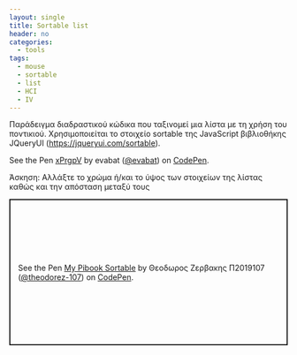 ```yaml
---
layout: single
title: Sortable list
header: no
categories:
  - tools
tags:
  - mouse
  - sortable
  - list
  - HCI
  - IV
---
```


Παράδειγμα διαδραστικού κώδικα που ταξινομεί μια λίστα με τη χρήση του ποντικιού. Χρησιμοποιείται το στοιχείο sortable  της JavaScript βιβλιοθήκης JQueryUI (https://jqueryui.com/sortable).

<p data-height="350" data-theme-id="0" data-slug-hash="xPrgpV" data-default-tab="result" data-user="evabat" class='codepen'>See the Pen <a href='https://codepen.io/evabat/pen/xPrgpV'>xPrgpV</a> by evabat (<a href='https://codepen.io/evabat'>@evabat</a>) on <a href='https://codepen.io'>CodePen</a>.</p>
<script async src="//assets.codepen.io/assets/embed/ei.js"></script>

Άσκηση: Αλλάξτε το χρώμα ή/και το ύψος των στοιχείων της λίστας καθώς και την απόσταση μεταξύ τους

<p class="codepen" data-height="265" data-theme-id="light" data-default-tab="html,result" data-user="theodorez-107" data-slug-hash="gOweJNy" style="height: 265px; box-sizing: border-box; display: flex; align-items: center; justify-content: center; border: 2px solid; margin: 1em 0; padding: 1em;" data-pen-title="My Pibook Sortable">
  <span>See the Pen <a href="https://codepen.io/theodorez-107/pen/gOweJNy">
  My Pibook Sortable</a> by Θεοδωρος Ζερβακης Π2019107 (<a href="https://codepen.io/theodorez-107">@theodorez-107</a>)
  on <a href="https://codepen.io">CodePen</a>.</span>
</p>
<script async src="https://cpwebassets.codepen.io/assets/embed/ei.js"></script>

